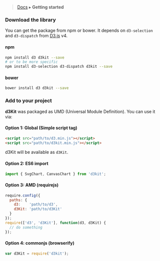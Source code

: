 > [Docs](./index.md) ▸ **Getting started**

### Download the library

You can get the package from npm or bower.
It depends on `d3-selection` and `d3-dispatch` from [D3.js](http://d3js.org/) v4.

#### npm

```bash
npm install d3 d3kit --save
# or to be more specific
npm install d3-selection d3-dispatch d3kit --save
```

#### bower

```bash
bower install d3 d3kit --save
```

### Add to your project

**d3Kit** was packaged as UMD (Universal Module Definition). You can use it via:

#### Option 1: Global (Simple script tag)

```html
<script src="path/to/d3.min.js"></script>
<script src="path/to/d3kit.min.js"></script>
```

d3Kit will be available as `d3Kit`.

#### Option 2: ES6 import

```javascript
import { SvgChart, CanvasChart } from 'd3kit';
```

#### Option 3: AMD (requirejs)

```javascript
require.config({
  paths: {
    d3:    'path/to/d3',
    d3Kit: 'path/to/d3Kit'
  }
});
require(['d3', 'd3Kit'], function(d3, d3Kit) {
  // do something
});
```

#### Option 4: commonjs (browserify)

```javascript
var d3Kit = require('d3kit');
```